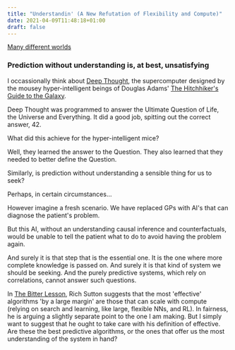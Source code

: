 ```yaml
---
title: "Understandin' (A New Refutation of Flexibility and Compute)"
date: 2021-04-09T11:48:18+01:00
draft: false
---
```


[Many different worlds](https://www.youtube.com/watch?v=8mR4numUavo)
<!--more-->

### Prediction without understanding is, at best, unsatisfying

I occassionally think about [Deep Thought](https://hitchhikers.fandom.com/wiki/Deep_Thought), the supercomputer designed by the mousey hyper-intelligent beings of Douglas Adams' [The Hitchhiker's Guide to the Galaxy](https://en.wikipedia.org/wiki/The_Hitchhiker%27s_Guide_to_the_Galaxy).

Deep Thought was programmed to answer the Ultimate Question of Life, the Universe and Everything. It did a good job, spitting out the correct answer, 42.

What did this achieve for the hyper-intelligent mice?

Well, they learned the answer to the Question. They also learned that they needed to better define the Question.

Similarly, is prediction without understanding a sensible thing for us to seek?

Perhaps, in certain circumstances...

However imagine a fresh scenario. We have replaced GPs with AI's that can diagnose the patient's problem.

But this AI, without an understanding causal inference and counterfactuals, would be unable to tell the patient what to do to avoid having the problem again.

And surely it is that step that is the essential one. It is the one where more complete knowledge is passed on. And surely it is that kind of system we should be seeking. And the purely predictive systems, which rely on correlations, cannot answer such questions.

In [The Bitter Lesson](http://incompleteideas.net/IncIdeas/BitterLesson.html), Rich Sutton suggests that the most 'effective' algorithms 'by a large margin' are those that can scale with compute (relying on search and learning, like large, flexible NNs, and RL). In fairness, he is arguing a slightly separate point to the one I am making. But I simply want to suggest that he ought to take care with his definition of effective. Are these the best predictive algorithms, or the ones that offer us the most understanding of the system in hand?
